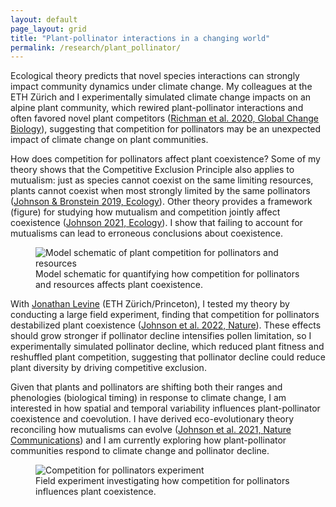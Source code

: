 ```yaml
---
layout: default
page_layout: grid
title: "Plant-pollinator interactions in a changing world"
permalink: /research/plant_pollinator/
---
```


<div class="content-up">
  <div class="content-left">
    <p>Ecological theory predicts that novel species interactions can strongly impact community dynamics under climate change. My colleagues at the ETH Zürich and I experimentally simulated climate change impacts on an alpine plant community, which rewired plant-pollinator interactions and often favored novel plant competitors (<a href="https://chrisajohnson.github.io/publications/" target="_blank" rel="noopener">Richman et al. 2020, Global Change Biology</a>), suggesting that competition for pollinators may be an unexpected impact of climate change on plant communities.</p>
    <p>How does competition for pollinators affect plant coexistence? Some of my theory shows that the Competitive Exclusion Principle also applies to mutualism: just as species cannot coexist on the same limiting resources, plants cannot coexist when most strongly limited by the same pollinators (<a href="https://chrisajohnson.github.io/publications/" target="_blank" rel="noopener">Johnson & Bronstein 2019, Ecology</a>). Other theory provides a framework (figure) for studying how mutualism and competition jointly affect coexistence (<a href="https://chrisajohnson.github.io/publications/" target="_blank" rel="noopener">Johnson 2021, Ecology</a>). I show that failing to account for mutualisms can lead to erroneous conclusions about coexistence.</p>
  </div>

  <div class="content-right">
    <figure>
      <img src="{{ '/images/Competition_pollinators.png' | relative_url }}" alt="Model schematic of plant competition for pollinators and resources" >
      <figcaption>Model schematic for quantifying how competition for pollinators and resources affects plant coexistence.</figcaption>
    </figure>
  </div>

</div>

<div class="content-down">
  <div class="content-left">
    <p>With <a href="https://levine.princeton.edu/" target="_blank" rel="noopener">Jonathan Levine</a> (ETH Zürich/Princeton), I tested my theory by conducting a large field experiment, finding that competition for pollinators destabilized plant coexistence (<a href="https://chrisajohnson.github.io/publications/" target="_blank" rel="noopener">Johnson et al. 2022, Nature</a>). These effects should grow stronger if pollinator decline intensifies pollen limitation, so I experimentally simulated pollinator decline, which reduced plant fitness and reshuffled plant competition, suggesting that pollinator decline could reduce plant diversity by driving competitive exclusion.</p>
    <p>Given that plants and pollinators are shifting both their ranges and phenologies (biological timing) in response to climate change, I am interested in how spatial and temporal variability influences plant-pollinator coexistence and coevolution. I have derived eco-evolutionary theory reconciling how mutualisms can evolve (<a href="https://chrisajohnson.github.io/publications/" target="_blank" rel="noopener">Johnson et al. 2021, Nature Communications</a>) and I am currently exploring how plant-pollinator communities respond to climate change and pollinator decline.</p>
  </div>
  
  <div class="content-right">
    <figure>
      <img src="{{ '/images/Pollinator_experiment.jpg' | relative_url }}" alt="Competition for pollinators experiment" >
      <figcaption>Field experiment investigating how competition for pollinators influences plant coexistence.</figcaption>
    </figure>
  </div>
</div>
